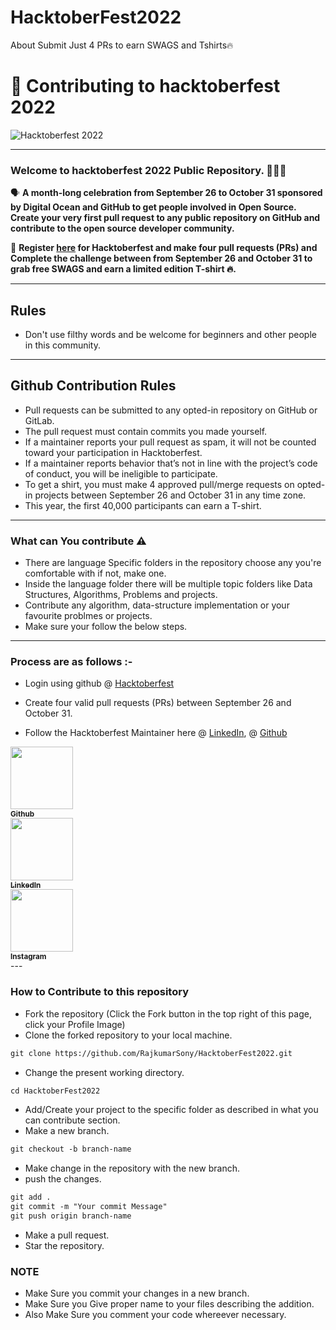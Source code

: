 # HacktoberFest2022
About Submit Just 4 PRs to earn SWAGS and Tshirts🔥


# 🌱 Contributing to hacktoberfest 2022

![Hacktoberfest 2022](https://github.com/RajkumarSony/HacktoberFest2022/blob/main/logo.png)

---

### Welcome to hacktoberfest 2022 Public Repository. 👨🏻‍💻

🗣 **A month-long celebration from September 26 to October 31 sponsored by Digital Ocean and GitHub to get people involved in Open Source. Create your very first pull request to any public repository on GitHub and contribute to the open source developer community.**

📢 **Register [here](https://hacktoberfest.digitalocean.com/) for Hacktoberfest and make four pull requests (PRs) and Complete the challenge between from September 26 and October 31 to grab free SWAGS and earn a limited edition T-shirt 🔥.**

---

## Rules

- Don't use filthy words and be welcome for beginners and other people in this community.

---

## Github Contribution Rules
- Pull requests can be submitted to any opted-in repository on GitHub or GitLab.
- The pull request must contain commits you made yourself.
- If a maintainer reports your pull request as spam, it will not be counted toward your participation in Hacktoberfest.
- If a maintainer reports behavior that’s not in line with the project’s code of conduct, you will be ineligible to participate.
- To get a shirt, you must make 4 approved pull/merge requests on opted-in projects between September 26 and October 31 in any time zone.
- This year, the first 40,000 participants can earn a T-shirt.

---

### What can You contribute ⚠️

- There are language Specific folders in the repository choose any you're comfortable with if not, make one.
- Inside the language folder there will be multiple topic folders like Data Structures, Algorithms, Problems and projects.
- Contribute any algorithm, data-structure implementation or your favourite problmes or projects.
- Make sure your follow the below steps.

---

### Process are as follows :-

- Login using github @ [Hacktoberfest](https://hacktoberfest.digitalocean.com/)
- Create four valid pull requests (PRs) between September 26 and October 31.

- Follow the Hacktoberfest Maintainer here @ [LinkedIn](https://linkedin.com/in/RajkumarSony/), @ [Github](https://github.com/RajkumarSony)

<tr><td align="center"><a href="https://github.com/RajkumarSony"><kbd><img src="https://avatars3.githubusercontent.com/RajkumarSony?size=100" width="100px;" alt=""/></kbd><br /><sub><b>Github</b></sub></a><br /></td></tr>
<tr><td align="center"><a href="https://linkedin.com/in/RajkumarSony/"><kbd><img src="https://avatars3.githubusercontent.com/RajkumarSony?size=100" width="100px;" alt=""/></kbd><br /><sub><b>LinkedIn</b></sub></a><br /></td></tr>
<tr><td align="center"><a href="https://instagram.com/rajkumarsony_/"><kbd><img src="https://avatars3.githubusercontent.com/RajkumarSony?size=100" width="100px;" alt=""/></kbd><br /><sub><b>Instagram</b></sub></a><br /></td></tr>
---

### How to Contribute to this repository

- Fork the repository (Click the Fork button in the top right of this page, click your Profile Image)
- Clone the forked repository to your local machine.

```markdown
git clone https://github.com/RajkumarSony/HacktoberFest2022.git
```

- Change the present working directory.

```markdown
cd HacktoberFest2022
```

- Add/Create your project to the specific folder as described in what you can contribute section.
- Make a new branch.

```markdown
git checkout -b branch-name
```

- Make change in the repository with the new branch.
- push the changes.

```markdown
git add .
git commit -m "Your commit Message"
git push origin branch-name
```

- Make a pull request.
- Star the repository.

### NOTE

- Make Sure you commit your changes in a new branch.
- Make Sure you Give proper name to your files describing the addition.
- Also Make Sure you comment your code whereever necessary.

<!--       END OF README           END OF README         END OF README         END OF README          END OF README           END OF README           END OF README      -->
